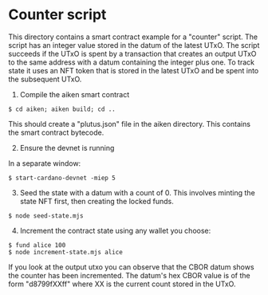 # Counter script

This directory contains a smart contract example for a "counter" script. The script has an integer value stored in the datum of the latest UTxO. The script succeeds if the UTxO is spent by a transaction that creates an output UTxO to the same address with a datum containing the integer plus one. To track state it uses an NFT token that is stored in the latest UTxO and be spent into the subsequent UTxO.

1. Compile the aiken smart contract

```
$ cd aiken; aiken build; cd ..
```

This should create a "plutus.json" file in the aiken directory. This contains the smart contract bytecode.

2. Ensure the devnet is running

In a separate window:

```
$ start-cardano-devnet -miep 5
```

3. Seed the state with a datum with a count of 0. This involves minting the state NFT first, then creating the locked funds.

```
$ node seed-state.mjs
```

4. Increment the contract state using any wallet you choose:

```
$ fund alice 100
$ node increment-state.mjs alice
```

If you look at the output utxo you can observe that the CBOR datum shows the counter has been incremented. The datum's hex CBOR value is of the form "d8799fXXff" where XX is the current count stored in the UTxO.




